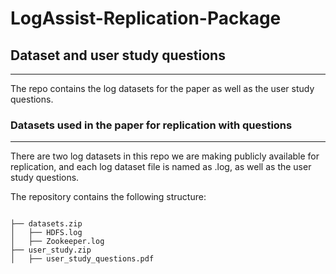 # LogAssist-Replication-Package

## Dataset and user study questions
---
The repo contains the log datasets for the paper as well as the user study questions.

### Datasets used in the paper for replication with questions

---

There are two log datasets in this repo we are making publicly available for replication, and each log dataset file is named as <project name>.log, as well as the user study questions.

The repository contains the following structure:

```

├── datasets.zip
│   ├── HDFS.log
│   ├── Zookeeper.log
├── user_study.zip
│   ├── user_study_questions.pdf

```

